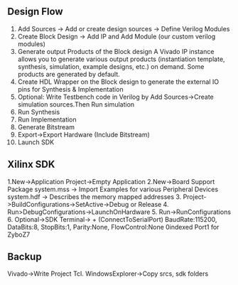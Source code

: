 ## Design Flow
1. Add Sources -> Add or create design sources -> Define Verilog Modules
2. Create Block Design -> Add IP and Add Module (our custom verilog modules)
3. Generate output Products of the Block design
A Vivado IP instance allows you to generate various output products (instantiation template, synthesis, simulation, example designs, etc.) on demand. Some products are
generated by default.
5. Create HDL Wrapper on the Block design to generate the external IO pins for Synthesis & Implementation
6. Optional: Write Testbench code in Verilog by Add Sources->Create simulation sources.Then Run simulation
7. Run Synthesis
8. Run Implementation
9. Generate Bitstream
10. Export->Export Hardware (Include Bitstream)
12. Launch SDK

## Xilinx SDK
1.New->Application Project->Empty Application
2.New->Board Support Package
system.mss -> Import Examples for various Peripheral Devices
system.hdf -> Describes the memory mapped addresses
3. Project->BuildConfigurations->SetActive->Debug or Release
4. Run>DebugConfigurations->LaunchOnHardware
5. Run->RunConfigurations
6. Optional->SDK Terminal-> + (ConnectToSerialPort)
BaudRate:115200, DataBits:8, StopBits:1, Parity:None, FlowControl:None
0indexed Port1 for ZyboZ7

## Backup 
Vivado->Write Project Tcl. WindowsExplorer->Copy srcs, sdk folders